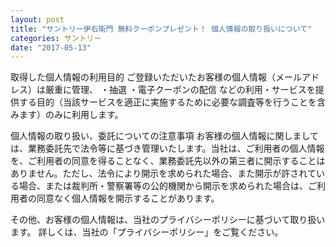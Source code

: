 ```yaml
---
layout: post
title: "サントリー伊右衛門 無料クーポンプレゼント！ 個人情報の取り扱いについて"
categories: サントリー
date: "2017-05-13"
---
```


取得した個人情報の利用目的
ご登録いただいたお客様の個人情報（メールアドレス）は厳重に管理、
・抽選
・電子クーポンの配信
などの利用・サービスを提供する目的（当該サービスを適正に実施するために必要な調査等を行うことを含みます）のみに利用します。

個人情報の取り扱い、委託についての注意事項
お客様の個人情報に関しましては、業務委託先で法令等に基づき管理いたします。当社は、ご利用者の個人情報を、ご利用者の同意を得ることなく、業務委託先以外の第三者に開示することはありません。ただし、法令により開示を求められた場合、また開示が許されている場合、または裁判所・警察署等の公的機関から開示を求められた場合は、ご利用者の同意なく個人情報を開示することがあります。

その他、お客様の個人情報は、当社のプライバシーポリシーに基づいて取り扱います。
詳しくは、当社の「プライバシーポリシー」をご覧ください。
